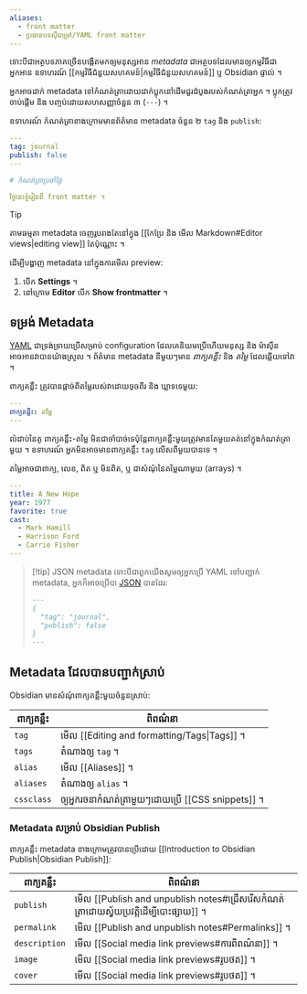 ```yaml
---
aliases:
  - front matter
  - ប្រធានបទសុីជម្រៅ/YAML front matter
---
```


ទោះបីជាអត្ថបទភាគច្រើនបង្កើតមកឲ្យមនុស្សអាន _metadata_ ជាអត្ថបទដែលមានឲ្យកម្មវិធីជាអ្នកអាន ឧទាហរណ៍ [[កម្មវិធីជំនួយសហគមន៍|កម្មវិធីជំនួយសហគមន៍]] ឬ Obsidian ផ្ទាល់ ។

អ្នកអាចដាក់ metadata ទៅកំណត់ត្រាដោយដាក់ប្លុកនៅដើមជួរដំបូងរបស់កំណត់ត្រាអ្នក ។ ប្លុកត្រូវចាប់ផ្តើម និង​ បញ្ចប់ដោយសហសញ្ញាចំនួន ៣​ (`---`) ។

ឧទាហរណ៍ កំណត់ត្រាខាងក្រោមមានព័ត៌មាន metadata ចំនួន​ ២ `tag` និង `publish`:

```yaml
---
tag: journal
publish: false
---

# កំណត់ត្រាប្រចាំថ្ងៃ

ថ្ងៃនេះខ្ញំុរៀនពី front matter ។
```

> [!tip]
> តាមធម្មតា metadata ចេញរូបរាងតែនៅក្នុង [[កែប្រែ និង មើល Markdown#Editor views|editing view]] តែប៉ុណ្ណោះ ។
>
> ដើម្បីបង្ហាញ metadata នៅក្នុងការមើល preview:
>
> 1. បើក **Settings** ។
> 2. នៅក្រោម **Editor** បើក **Show frontmatter** ។

## ទម្រង់ Metadata

[YAML](https://yaml.org/) ជាទ្រង់ទ្រាយប្រើសម្រាប់ configuration ដែលគេនិយមប្រើហើយមនុស្ស និង​ ម៉ាសុីនអាចអានវាបានយ៉ាងស្រួល ។ ព័ត៌មាន metadata នីមួយៗមាន _ពាក្យគន្លឹះ_ និង _តម្លៃ_ ដែលឆ្លើយទៅវា ។ 

ពាក្យគន្លឹះ ត្រូវបានផ្តាច់ពីតម្លៃរបស់វាដោយចុចពីរ និង​ ឃ្លាទទេមួយ:

```yaml
---
ពាក្យគន្លឹះ: តម្លៃ
---
```

លំដាប់នៃគូ ពាក្យគន្លឹះ-តម្លៃ មិនជាចាំបាច់ទេ​ ប៉ុន្តែពាក្យគន្លឹះមួយត្រូវមានតែមួយគត់នៅក្នុងកំណត់ត្រាមួយ ។​ ឧទាហរណ៍ អ្នកមិនអាចមានពាក្យគន្លឹះ `tag` លើសពីមួយបានទេ ។

តម្លៃអាចជាពាក្យ,​ លេខ, ពិត ឬ​ មិនពិត, ឬ ជាសំណំុនៃតម្លៃណាមូយ (arrays) ។ 

```yaml
---
title: A New Hope
year: 1977
favorite: true
cast:
  - Mark Hamill
  - Harrison Ford
  - Carrie Fisher
---
```

> [!tip] JSON metadata
> ទោះបីជាពួកយើងសូមឲ្យអ្នកប្រើ YAML ទៅបញ្ជាក់ metadata, អ្នកក៏អាចប្រើបា [JSON](https://www.json.org/) បានដែរ:
>
> ```md
> ---
> {
>   "tag": "journal",
>   "publish": false
> }
> ---
> ```

## Metadata ដែលបានបញ្ជាក់ស្រាប់

Obsidian មានសំណុំពាក្យគន្លឹះមួយចំនួនស្រាប់:

| ពាក្យគន្លឹះ | ពិពណ៌នា |
|-|-|
| `tag` | មើល [[Editing and formatting/Tags\|Tags]] ។ |
| `tags` | តំណាងឲ្យ `tag` ។ |
| `alias` | មើល [[Aliases]] ។ |
| `aliases` | តំណាងឲ្យ `alias` ។ |
| `cssclass` | ឲ្យអ្នករចនាកំណត់ត្រាមួយៗដោយប្រើ [[CSS snippets]] ។ |

### Metadata សម្រាប់ Obsidian Publish

ពាក្យគន្លឹះ metadata ខាងក្រោមត្រូវបានប្រើដោយ [[Introduction to Obsidian Publish|Obsidian Publish]]:

| ពាក្យគន្លឹះ | ពិពណ៌នា |
|-|-|
| `publish` | មើល [[Publish and unpublish notes#ជ្រើសរើសកំណត់ត្រាដោយស្វ័យប្រវត្តិដើម្បីបោះផ្សាយ]] ។ |
| `permalink` | មើល [[Publish and unpublish notes#Permalinks]] ។ |
| `description` | មើល [[Social media link previews#ការពិពណ៌នា]] ។ |
| `image` | មើល [[Social media link previews#រូបថត]] ។ |
| `cover` | មើល [[Social media link previews#រូបថត]] ។ |
